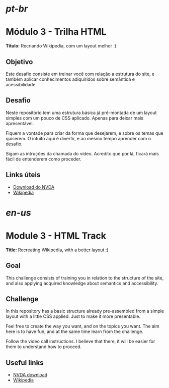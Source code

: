 # <i> pt-br </i>
# Módulo 3 - Trilha HTML

**Título:** Recriando Wikipedia, com um layout melhor :)

## Objetivo
Este desafio consiste em treinar você com relação a estrutura do site, e também aplicar conhecimentos adiquiridos sobre semântica e acessibilidade.

## Desafio
Neste repositório tem uma estrutura básica já pré-montada de um layout simples com um pouco de CSS aplicado. Apenas para deixar mais apresentável.

Fiquem a vontade para criar da forma que desejarem, e sobre os temas que quiserem. O intuito aqui é divertir, e ao mesmo tempo aprender com o desafio.

Sigam as intruções da chamada do vídeo. Acredito que por lá, ficará mais fácil de entenderem como proceder.

## Links úteis
- [Download do NVDA](https://www.nvaccess.org/download/)
- [Wikipedia](https://pt.wikipedia.org/)

# <i> en-us </i>
# Module 3 - HTML Track

**Title:** Recreating Wikipedia, with a better layout :)

## Goal
This challenge consists of training you in relation to the structure of the site, and also applying acquired knowledge about semantics and accessibility.

## Challenge
In this repository has a basic structure already pre-assembled from a simple layout with a little CSS applied. Just to make it more presentable.

Feel free to create the way you want, and on the topics you want. The aim here is to have fun, and at the same time learn from the challenge.

Follow the video call instructions. I believe that there, it will be easier for them to understand how to proceed.

## Useful links
- [NVDA download](https://www.nvaccess.org/download/)
- [Wikipedia](https://pt.wikipedia.org/)
